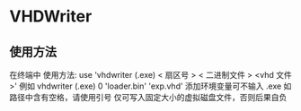 # VHDWriter

## 使用方法
在终端中
使用方法:
use 'vhdwriter (.exe) < 扇区号 > < 二进制文件 > <vhd 文件 >'
例如 vhdwriter (.exe) 0 'loader.bin' 'exp.vhd'
添加环境变量可不输入 .exe 
如路径中含有空格，请使用引号 
仅可写入固定大小的虚拟磁盘文件，否则后果自负